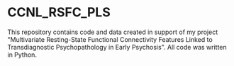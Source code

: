 # CCNL_RSFC_PLS
This repository contains code and data created in support of my project "Multivariate Resting-State Functional Connectivity Features Linked to Transdiagnostic Psychopathology in Early Psychosis". All code was written in Python.
